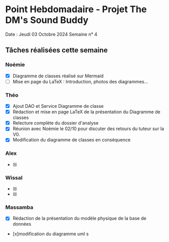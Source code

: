 # Point Hebdomadaire - Projet The DM's Sound Buddy


Date : Jeudi 03 Octobre 2024
Semaine n° 4

## Tâches réalisées cette semaine

### Noémie

- [x] Diagramme de classes réalisé sur Mermaid
- [ ] Mise en page du LaTeX : Introduction, photos des diagrammes...

### Théo

- [x] Ajout DAO et Service Diagramme de classe
- [x] Rédaction et mise en page LaTeX de la présentation du Diagramme de classes
- [x] Relecture complète du dossier d'analyse
- [x] Réunion avec Noémie le 02/10 pour discuter des retours du tuteur sur la V0.
- [x] Modification du diagramme de classes en conséquence

### Alex

- [x]

### Wissal

- [x]
- [x]

### Massamba

- [x] Rédaction de la présentation du modèle physique de la base de données
- [x]modification du diagramme uml s
